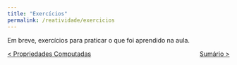 ```yaml
---
title: "Exercícios"
permalink: /reatividade/exercicios
---
```


Em breve, exercícios para praticar o que foi aprendido na aula.

<span style="display: flex; justify-content: space-between;"><span>[&lt; Propriedades Computadas](propriedades-computadas.html "Voltar")</span> <span>[Sumário &gt;](../ "Próximo")</span></span>